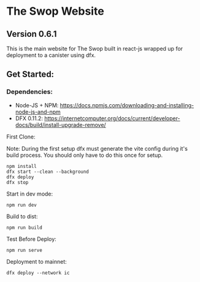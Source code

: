 # The Swop Website
## Version 0.6.1

This is the main website for The Swop built in react-js wrapped up for deployment to a canister using dfx.

## Get Started:

### Dependencies:

* Node-JS + NPM: https://docs.npmjs.com/downloading-and-installing-node-js-and-npm
* DFX 0.11.2: https://internetcomputer.org/docs/current/developer-docs/build/install-upgrade-remove/

First Clone:

Note: During the first setup dfx must generate the vite config during it's build process. You should only have to do this once for setup.

```
npm install
dfx start --clean --background
dfx deploy
dfx stop
```

Start in dev mode:

```
npm run dev
```

Build to dist:

```
npm run build
```

Test Before Deploy:
```
npm run serve
```

Deployment to mainnet:

```
dfx deploy --network ic
```
